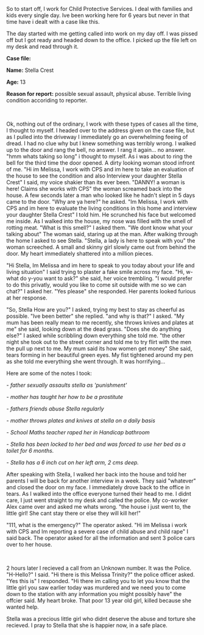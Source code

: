 So to start off, I work for Child Protective Services. I deal with families and kids every single day. Ive been working here for 6 years but never in that time have i dealt with a case like this. 

The day started with me getting called into work on my day off. I was pissed off but I got ready and headed down to the office. I picked up the file left on my desk and read through it.

**Case file:**

**Name:** Stella Crest

**Age:** 13

**Reason for report:** possible sexual assault, physical abuse. Terrible living condition accoriding to reporter. 

&#x200B;

Ok, nothing out of the ordinary, I work with these types of cases all the time, I thought to myself. I headed over to the address given on the case file, but as I pulled into the driveway I immediately go an overwhelming feeing of dread. I had no clue why but I knew something was terribly wrong.  I walked up to the door and rang the bell, no answer. I rang it again... no answer. "hmm whats taking so long" i thought to myself. As i was about to ring the bell for the third time the door opened. A dirty looking woman stood infront of me. "Hi im Melissa, I work with CPS and im here to take an evaluation of the house to see the condition and also Interview your daughter Stella Crest" I said, my voice shakier than its ever been. "DANNY! a woman is here! Claims she works with CPS" the woman screamed back into the house. A few seconds later a man who looked like he hadn't slept in 5 days came to the door. "Why are ya here?" he asked. "Im Melissa, I work with CPS and im here to evaluate the living conditions in this home and interview your daughter Stella Crest" I told him. He scrunched his face but welcomed me inside. As I walked into the house, my nose was filled with the smell of rotting meat. "What is this smell?" I asked them. "We dont know what your talking about" The woman said, staring up at the man. After walking through the home I asked to see Stella. "Stella, a lady is here to speak with you" the woman screeched. A small and skinny girl slowly came out from behind the door. My  heart immediately shattered into a million pieces. 

"Hi Stella, Im Melissa and im here to speak to you today about your life and living situation" I said trying to plaster a fake smile across my face. "Hi, w-what do y-you want to ask?" she said, her voice trembling. "I would prefer to do this privatly, would you like to come sit outside with me so we can chat?" I asked her. "Yes please" she responded. Her parents looked furious at her response. 

"So, Stella How are you?" I asked, trying my best to stay as cheerful as possible. "Ive been better" she replied. "and why is that?" I asked. "My mum has been really mean to me recently, she throws knives and plates at me" she said, looking down at the dead grass. "Does she do anything else?" I asked while scribbling down everything she told me. "the other night she took out to the street corner and told me to try flirt with the men the pull up next to me. My mum said its how women get money" She said, tears forming in her beautiful green eyes. My fist tightened around my pen as she told me everything she went through. It was horrifying...

Here are some of the notes I took:

*- father sexually assaults stella as 'punishment'* 

*- mother has taught her how to be a prostitute*

*- fathers friends abuse Stella regularly*

*- mother throws plates and knives at stella on a daily basis*

*- School Maths teacher raped her in Handicap bathroom*

*- Stella has been locked to her bed and was forced to use her bed as a toilet for 6 months.*

*- Stella has a 6 inch cut on her left arm, 2 cms deep.* 

After speaking with Stella, I walked her back into the house and told her parents I will be back for another interview in a week. They said "whatever" and closed the door on my face. I immediately drove back to the office in tears. As I walked into the office everyone turned their head to me. I didnt care, I just went straight to my desk and called the police. My co-worker Alex came over and asked me whats wrong. "the house i just went to, the little girl! She cant stay there or else they will kill her!"

"111, what is the emergency?" The operator asked. "Hi im Melissa i work with CPS and Im reporting a severe case of child abuse and child rape" I said back. The operator asked for all the information and sent 3 police cars over to her house. 

&#x200B;

2 hours later I recieved a call from an Unknown number. It was the Police. "H-Hello?" I said. "Hi there is this Melissa Trinity?" the police officer asked. "Yes this is" I responded. "Hi there im calling you to let you know that the little girl you saw earlier today was murdered and we need you to come down to the station with any information you might possibly have" the offcier said. My heart broke. That poor 13 year old girl, killed because she wanted help. 

Stella was a precious little girl who didnt deserve the abuse and torture she recieved. I pray to Stella that she is happier now, in a safe place.
